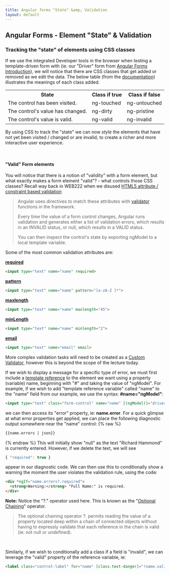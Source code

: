 ```yaml
---
title: Angular forms "State" &amp; Validation
layout: default
---
```


## Angular Forms - Element "State" &amp; Validation

### Tracking the "state" of elements using CSS classes

If we use the integrated Developer tools in the browser when testing a template-driven form with  (ie: our "Driver" form from [Angular Forms Introduction](angular-forms-intro)), we will notice that there are CSS classes that get added or removed as we edit the data.  The below table (from the [documentation](https://angular.io/guide/forms#track-control-state-and-validity-with-ngmodel)) illustrates the meanings of each class added.

<table>
<tbody>
<tr>
<th>State</th>
<th>Class if true</th>
<th>Class if false</th>
</tr>
<tr>
<td>The control has been visited.</td>
<td>ng-touched</td>
<td>ng-untouched</td>
</tr>
<tr>
<td>The control's value has changed.</td>
<td>ng-dirty</td>
<td>ng-pristine</td>
</tr>
<tr>
<td>The control's value is valid.</td>
<td>ng-valid</td>
<td>ng-invalid</td>
</tr>
</tbody>
</table>

By using CSS to track the "state" we can now *style* the elements that have not yet been visited / changed or are invalid,  to create a richer and more interactive user experience.

<br>

#### "Valid" Form elements

You will notice that there is a notion of "validity" with a form element, but what exactly makes a form element "valid"? - what controls those CSS classes?  Recall way back in WEB222 when we disused [HTML5 attribute / constraint based validation](https://developer.mozilla.org/en-US/docs/Web/Guide/HTML/HTML5/Constraint_validation) 

> Angular uses directives to match these attributes with [validator](https://angular.io/api/forms/Validators) functions in the framework.
> 
> Every time the value of a form control changes, Angular runs validation and generates either a list of validation errors, which results in an INVALID status, or null, which results in a VALID status.
> 
> You can then inspect the control's state by exporting ngModel to a local template variable.

Some of the most common validation attributes are:

**[required](https://angular.io/api/forms/RequiredValidator)**
```html
<input type="text" name="name" required>
```
**[pattern](https://angular.io/api/forms/PatternValidator)**
```html
<input type="text" name="name" pattern="[a-zA-Z ]*">
```
**[maxlength](https://angular.io/api/forms/MaxLengthValidator)**
```html
<input type="text" name="name" maxlength="45">
```
**[minLength](https://angular.io/api/forms/MinLengthValidator)**
```html
<input type="text" name="name" minlength="2">
```
**[email](https://angular.io/api/forms/EmailValidator)**
```html
<input type="text" name="email" email>
```

More complex validation tasks will need to be created as a [Custom Validator](https://angular.io/guide/form-validation#custom-validators), however this is beyond the scope of the lecture today.

If we wish to display a message for a specific type of error, we must first include a [template reference](https://angular.io/guide/template-reference-variables) to the element we want using a property (variable) name, beginning with "#" and taking the value of "ngModel".  For example, if we wish to add "template reference variable" called "name" to the "name" field from our example, we use the syntax: **#name="ngModel"**:

```html
<input type="text" class="form-control" name="name" [(ngModel)]="driverData.name" required autofocus #name="ngModel">
```
we can then access its "error" property, ie: **name.error**.  For a quick glimpse at what error properties get applied, we can place the following diagnostic output somewhere near the "name" control:
{% raw %}
```html
{{name.errors | json}}
```
{% endraw %}
This will initially show "null" as the text "Richard Hammond" is currently entered.  However, if we delete the text, we will see 

```js
{ "required": true } 
```

appear in our diagnostic code.  We can then use this to conditionally show a warning the moment the user violates the validation rule, using the code:

```html
<div *ngIf="name.errors?.required">
  <strong>Warning:</strong> "Full Name:" is required.
</div>
```

**Note:** Notice the "?." operator used here.  This is known as the "[Optional Chaining](https://developer.mozilla.org/en-US/docs/Web/JavaScript/Reference/Operators/Optional_chaining)" operator.  

> The optional chaining operator ?. permits reading the value of a property located deep within a chain of connected objects without having to expressly validate that each reference in the chain is valid (ie: not null or undefined).

<br>

Similarly, if we wish to conditionally add a class if a field is "invalid", we can leverage the "valid" property of the reference variable, ie:

```html
<label class="control-label" for="name" [class.text-danger]="!name.valid">Full Name:</label>
```

<br>